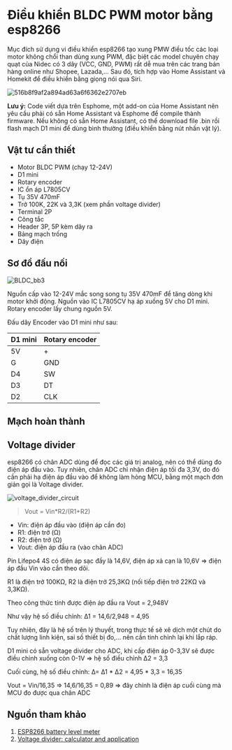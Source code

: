# Điều khiển BLDC PWM motor bằng esp8266

Mục đích sử dụng vi điều khiển esp8266 tạo xung PMW điều tốc các loại motor không chổi than dùng xung PWM, đặc biệt các model chuyên chạy quạt của Nidec có 3 dây (VCC, GND, PWM) rất dễ mua trên các trang bán hàng online như Shopee, Lazada,...
Sau đó, tích hợp vào Home Assistant và Homekit để điều khiển bằng giọng nói qua Siri.

![516b8f9af2a894ad63a6f6362e2707eb](https://user-images.githubusercontent.com/56484469/130795755-a8e43cad-ace3-4660-a304-ab39391690a2.jpg)

**Lưu ý:** Code viết dựa trên Esphome, một add-on của Home Assistant nên yêu cầu phải có sẵn Home Assistant và Esphome để compile thành firmware. Nếu không có sẵn Home Assistant, có thể download file .bin rồi flash mạch D1 mini để dùng bình thường (điều khiển bằng nút nhấn vật lý).

## Vật tư cần thiết
* Motor BLDC PWM (chạy 12-24V)
* D1 mini
* Rotary encoder
* IC ổn áp L7805CV
* Tụ 35V 470mF
* Trở 100K, 22K và 3,3K (xem phần voltage divider)
* Terminal 2P
* Công tắc
* Header 3P, 5P kèm dây ra
* Bảng mạch trống
* Dây điện

## Sơ đồ đấu nối
![BLDC_bb3](https://user-images.githubusercontent.com/56484469/130901478-66d3aef1-01fe-4480-96f7-ca965baab95d.png)

Nguồn cấp vào 12-24V mắc song song tụ 35V 470mF để tăng dòng khi motor khởi động. Nguồn vào IC L7805CV hạ áp xuống 5V cho D1 mini. Rotary encoder lấy chung nguồn 5V.

Đấu dây Encoder vào D1 mini như sau:

D1 mini | Rotary encoder
------------ | -------------
5V | +
G | GND
D4 | SW
D3 | DT
D2 | CLK

## Mạch hoàn thành

## Voltage divider
esp8266 có chân ADC dùng để đọc các giá trị analog, nên có thể dùng đo điện áp đầu vào. Tuy nhiên, chân ADC chỉ nhận điện áp tối đa 3,3V, do đó cần phải hạ điện áp đầu vào để không làm hỏng MCU, bằng một mạch đơn giản gọi là Voltage divider.

![voltage_divider_circuit](https://user-images.githubusercontent.com/56484469/131812055-5c3cc9a0-c89b-41bb-a28b-5b16a4de9241.png)

> Vout = Vin*R2/(R1+R2)

* Vin: điện áp đầu vào (điện áp cần đo)
* R1: điện trở (Ω)
* R2: điện trở (Ω)
* Vout: điện áp đầu ra (vào chân ADC)

Pin Lifepo4 4S có điện áp sạc đầy là 14,6V, điện áp xả cạn là 10,6V => điện áp đầu Vin vào cần theo dõi.

R1 là điện trở 100KΩ, R2 là điện trở 25,3KΩ (nối tiếp điện trở 22KΩ và 3,3KΩ).

Theo công thức tính được điện áp đầu ra Vout = 2,948V

Như vậy hệ số điều chỉnh: Δ1 = 14,6/2,948 = 4,95

Tuy nhiên, đây là hệ số trên lý thuyết, trong thực tế sẽ xê dịch một chút do chất lượng linh kiện, sai số thiết bị đo,... nên cần tinh chỉnh lại khi lắp ráp.

D1 mini có sẵn voltage divider cho ADC, khi cấp điện áp 0-3,3V sẽ được điều chỉnh xuống còn 0-1V => hệ số điều chỉnh Δ2 = 3,3

Cuối cùng, hệ số điều chỉnh: Δ= Δ1 * Δ2 = 4,95 * 3,3 = 16,35

Vout = Vin/16,35 => 14,6/16,35 = 0,89 => đây chính là điện áp cuối cùng mà MCU đo được qua chân ADC

## Nguồn tham khảo
1. [ESP8266 battery level meter](https://ezcontents.org/esp8266-battery-level-meter)
2. [Voltage divider: calculator and application](https://www.mischianti.org/2019/06/15/voltage-divider-calculator-and-application/)
